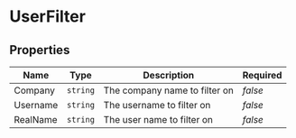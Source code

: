 # UserFilter

## Properties

| Name | Type | Description | Required |
| ---- | ---- | ----------- | -------- |
| Company | `string` | The company name to filter on | *false* |
| Username | `string` | The username to filter on | *false* |
| RealName | `string` | The user name to filter on | *false* |
